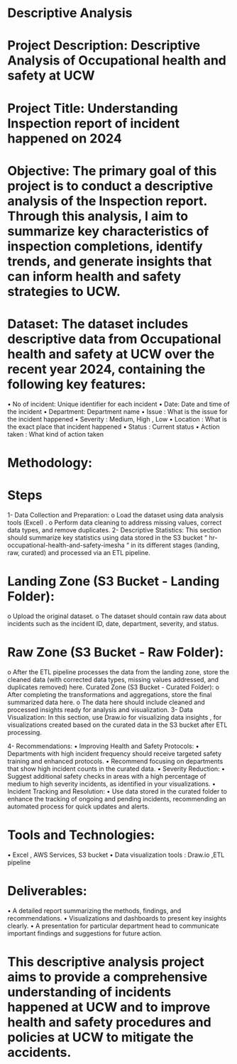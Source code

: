 # Descriptive Analysis 
# Project Description: Descriptive Analysis of Occupational health and safety at UCW
# Project Title: Understanding Inspection report of incident happened on 2024
# Objective: The primary goal of this project is to conduct a descriptive analysis of the Inspection report. Through this analysis, I aim to summarize key characteristics of inspection completions, identify trends, and generate insights that can inform health and safety strategies to UCW.
# Dataset: The dataset includes descriptive data from Occupational health and safety at UCW over the recent year 2024, containing the following key features:
•	No of incident: Unique identifier for each incident
•	Date: Date and time of the incident
•	Department: Department name
•	Issue : What is the issue for the incident happened 
•	Severity : Medium, High , Low
•	Location : What is the exact place that incident happened
•	Status : Current status
•	Action taken : What kind of action taken
# Methodology:
# Steps
1-	Data Collection and Preparation:
o	Load the dataset using data analysis tools (Excel) .
o	Perform data cleaning to address missing values, correct data types, and remove duplicates.
2-	Descriptive Statistics: 
       This section should summarize key statistics using data stored in the S3 bucket “ hr-occupational-health-and-safety-imesha “ in its different stages (landing, raw, curated) and processed via an ETL pipeline.
# Landing Zone (S3 Bucket - Landing Folder):
o	Upload the original dataset.
o	The dataset should contain raw data about incidents such as the incident ID, date, department, severity, and status.
# Raw Zone (S3 Bucket - Raw Folder):
o	After the ETL pipeline processes the data from the landing zone, store the cleaned data (with corrected data types, missing values addressed, and duplicates removed) here.
Curated Zone (S3 Bucket - Curated Folder):
o	After completing the transformations and aggregations, store the final summarized data here.
o	The data here should include cleaned and processed insights ready for analysis and visualization.
3-	Data Visualization: 
In this section, use Draw.io for visualizing data insights , for visualizations created based on the curated data in the S3 bucket after ETL processing.

4-	Recommendations: 
•  Improving Health and Safety Protocols:
•	Departments with high incident frequency should receive targeted safety training and enhanced protocols.
•	Recommend focusing on departments that show high incident counts in the curated data.
•  Severity Reduction:
•	Suggest additional safety checks in areas with a high percentage of medium to high severity incidents, as identified in your visualizations.
•  Incident Tracking and Resolution:
•	Use data stored in the curated folder to enhance the tracking of ongoing and pending incidents, recommending an automated process for quick updates and alerts.

# Tools and Technologies:
•	Excel , AWS Services, S3 bucket 
•	Data visualization tools : Draw.io ,ETL pipeline
# Deliverables:
•	A detailed report summarizing the methods, findings, and recommendations.
•	Visualizations and dashboards to present key insights clearly.
•	A presentation for particular department head to communicate important findings and suggestions for future action.
# This descriptive analysis project aims to provide a comprehensive understanding of incidents happened at UCW and to improve health and safety procedures and policies at UCW to mitigate the accidents.
